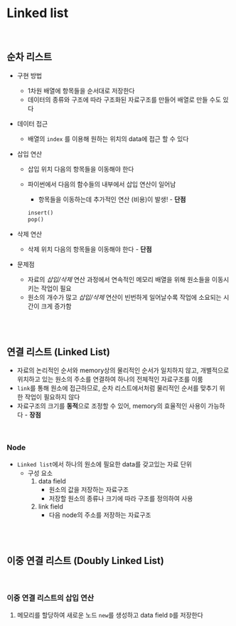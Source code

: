 # Linked list

<br>

## 순차 리스트

- 구현 방법

  - 1차원 배열에 항목들을 순서대로 저장한다
  - 데이터의 종류와 구조에 따라 구조화된 자료구조를 만들어 배열로 만들 수도 있다

- 데이터 접근

  - 배열의 `index` 를 이용해 원하는 위치의 data에 접근 할 수 있다

- 삽입 연산

  - 삽입 위치 다음의 항목들을 이동해야 한다

  - 파이썬에서 다음의 함수들의 내부에서 삽입 연산이 일어남

    - 항목들을 이동하는데 추가적인 연산 (비용)이 발생! - **단점**

    ```python
    insert()
    pop()
    ```

    

- 삭제 연산

  - 삭제 위치 다음의 항목들을 이동해야 한다 - **단점**

- 문제점

  - 자료의 *삽입/삭제* 연산 과정에서 연속적인 메모리 배열을 위해 원소들을 이동시키는 작업이 필요
  - 원소의 개수가 많고 *삽입/삭제* 연산이 빈번하게 일어날수록 작업에 소요되는 시간이 크게 증가함

<br>

<br>

## 연결 리스트 (Linked List)

- 자료의 논리적인 순서와 memory상의 물리적인 순서가 일치하지 않고, 개별적으로 위치하고 있는 원소의 주소를 연결하여 하나의 전체적인 자료구조를 이룸
- `link`를 통해 원소에 접근하므로, 순차 리스트에서처럼 물리적인 순서를 맞추기 위한 작업이 필요하지 않다
- 자료구조의 크기를 **동적**으로 조정할 수 있어, memory의 효율적인 사용이 가능하다 - **장점**

<br>

### Node

- `Linked list`에서 하나의 원소에 필요한 data를 갖고있는 자료 단위
  - 구성 요소
    1. data field
       - 원소의 값을 저장하는 자료구조
       - 저장할 원소의 종류나 크기에 따라 구조를 정의하여 사용
    2. link field
       - 다음 node의 주소를 저장하는 자료구조



<br>

<br>

## 이중 연결 리스트 (Doubly Linked List)

<br>

### 이중 연결 리스트의 삽입 연산

1. 메모리를 할당하여 새로운 노드 `new`를 생성하고 data field `D`를 저장한다